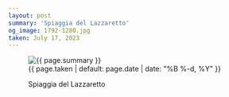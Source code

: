 ```yaml
---
layout: post
summary: 'Spiaggia del Lazzaretto'
og_image: 1792-1280.jpg
taken: July 17, 2023
---
```


<figure class="post">
 <img alt="{{ page.summary }}" sizes="(min-width: 700px) 50vw, calc(100vw - 2rem)" src="{{ site.assets_url }}/1792-640.jpg" srcset="{{ site.assets_url }}/1792-320.jpg 320w, {{ site.assets_url }}/1792-640.jpg 640w, {{ site.assets_url }}/1792-960.jpg 960w, {{ site.assets_url }}/1792-1280.jpg 1280w"/>
 <figcaption>
  <time>
   {{ page.taken | default: page.date | date: "%B %-d, %Y" }}
  </time>
  <p>
   Spiaggia del Lazzaretto
  </p>
 </figcaption>
</figure>
